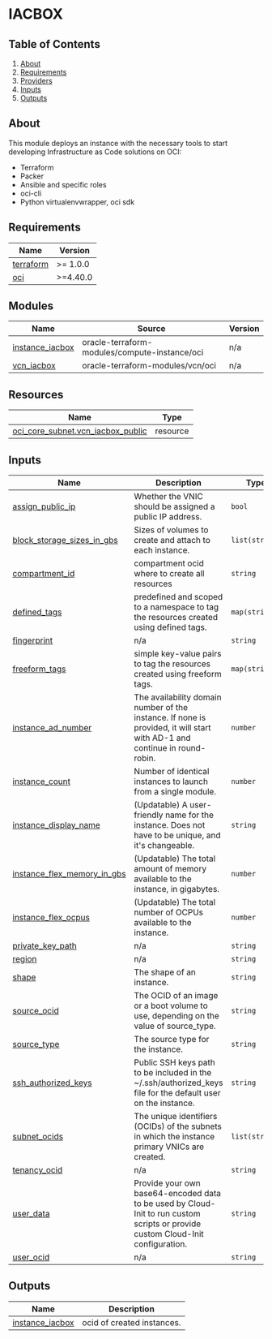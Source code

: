 # IACBOX

## Table of Contents

1. [About](#about)
2. [Requirements](#requirements)
3. [Providers](#Providers)
4. [Inputs](#inputs)
5. [Outputs](#outputs)

## About

This module deploys an instance with the necessary tools to start developing Infrastructure as Code solutions on OCI:

- Terraform
- Packer
- Ansible and specific roles
- oci-cli
- Python virtualenvwrapper, oci sdk

<!-- BEGIN_TF_DOCS -->

## Requirements

| Name | Version |
|------|---------|
| <a name="requirement_terraform"></a> [terraform](#requirement\_terraform) | >= 1.0.0 |
| <a name="requirement_oci"></a> [oci](#requirement\_oci) | >=4.40.0 |
## Modules

| Name | Source | Version |
|------|--------|---------|
| <a name="module_instance_iacbox"></a> [instance\_iacbox](#module\_instance\_iacbox) | oracle-terraform-modules/compute-instance/oci | n/a |
| <a name="module_vcn_iacbox"></a> [vcn\_iacbox](#module\_vcn\_iacbox) | oracle-terraform-modules/vcn/oci | n/a |
## Resources

| Name | Type |
|------|------|
| [oci_core_subnet.vcn_iacbox_public](https://registry.terraform.io/providers/hashicorp/oci/latest/docs/resources/core_subnet) | resource |
## Inputs

| Name | Description | Type | Default | Required |
|------|-------------|------|---------|:--------:|
| <a name="input_assign_public_ip"></a> [assign\_public\_ip](#input\_assign\_public\_ip) | Whether the VNIC should be assigned a public IP address. | `bool` | `true` | no |
| <a name="input_block_storage_sizes_in_gbs"></a> [block\_storage\_sizes\_in\_gbs](#input\_block\_storage\_sizes\_in\_gbs) | Sizes of volumes to create and attach to each instance. | `list(string)` | `[]` | no |
| <a name="input_compartment_id"></a> [compartment\_id](#input\_compartment\_id) | compartment ocid where to create all resources | `string` | n/a | yes |
| <a name="input_defined_tags"></a> [defined\_tags](#input\_defined\_tags) | predefined and scoped to a namespace to tag the resources created using defined tags. | `map(string)` | `null` | no |
| <a name="input_fingerprint"></a> [fingerprint](#input\_fingerprint) | n/a | `string` | `null` | no |
| <a name="input_freeform_tags"></a> [freeform\_tags](#input\_freeform\_tags) | simple key-value pairs to tag the resources created using freeform tags. | `map(string)` | `null` | no |
| <a name="input_instance_ad_number"></a> [instance\_ad\_number](#input\_instance\_ad\_number) | The availability domain number of the instance. If none is provided, it will start with AD-1 and continue in round-robin. | `number` | `1` | no |
| <a name="input_instance_count"></a> [instance\_count](#input\_instance\_count) | Number of identical instances to launch from a single module. | `number` | `1` | no |
| <a name="input_instance_display_name"></a> [instance\_display\_name](#input\_instance\_display\_name) | (Updatable) A user-friendly name for the instance. Does not have to be unique, and it's changeable. | `string` | `"iacbox"` | no |
| <a name="input_instance_flex_memory_in_gbs"></a> [instance\_flex\_memory\_in\_gbs](#input\_instance\_flex\_memory\_in\_gbs) | (Updatable) The total amount of memory available to the instance, in gigabytes. | `number` | `6` | no |
| <a name="input_instance_flex_ocpus"></a> [instance\_flex\_ocpus](#input\_instance\_flex\_ocpus) | (Updatable) The total number of OCPUs available to the instance. | `number` | `1` | no |
| <a name="input_private_key_path"></a> [private\_key\_path](#input\_private\_key\_path) | n/a | `string` | `null` | no |
| <a name="input_region"></a> [region](#input\_region) | n/a | `string` | `null` | no |
| <a name="input_shape"></a> [shape](#input\_shape) | The shape of an instance. | `string` | `"VM.Standard.A1.Flex"` | no |
| <a name="input_source_ocid"></a> [source\_ocid](#input\_source\_ocid) | The OCID of an image or a boot volume to use, depending on the value of source\_type. | `string` | n/a | yes |
| <a name="input_source_type"></a> [source\_type](#input\_source\_type) | The source type for the instance. | `string` | `"image"` | no |
| <a name="input_ssh_authorized_keys"></a> [ssh\_authorized\_keys](#input\_ssh\_authorized\_keys) | Public SSH keys path to be included in the ~/.ssh/authorized\_keys file for the default user on the instance. | `string` | n/a | yes |
| <a name="input_subnet_ocids"></a> [subnet\_ocids](#input\_subnet\_ocids) | The unique identifiers (OCIDs) of the subnets in which the instance primary VNICs are created. | `list(string)` | n/a | yes |
| <a name="input_tenancy_ocid"></a> [tenancy\_ocid](#input\_tenancy\_ocid) | n/a | `string` | `null` | no |
| <a name="input_user_data"></a> [user\_data](#input\_user\_data) | Provide your own base64-encoded data to be used by Cloud-Init to run custom scripts or provide custom Cloud-Init configuration. | `string` | `null` | no |
| <a name="input_user_ocid"></a> [user\_ocid](#input\_user\_ocid) | n/a | `string` | `null` | no |
## Outputs

| Name | Description |
|------|-------------|
| <a name="output_instance_iacbox"></a> [instance\_iacbox](#output\_instance\_iacbox) | ocid of created instances. |

<!-- END_TF_DOCS -->
